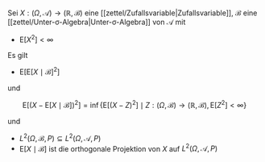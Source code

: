 Sei $X : (\Omega, \mathcal{A}) \to (\mathbb{R}, \mathscr{B})$ eine [[zettel/Zufallsvariable|Zufallsvariable]], $\mathcal{B}$ eine [[zettel/Unter-σ-Algebra|Unter-σ-Algebra]] von $\mathcal{A}$ mit
- $\text{E}\left[ X^2 \right] \lt \infty$

Es gilt
- $\text{E}\left[ \text{E}\left[ X \mid \mathcal{B} \right]^2 \right]$

und

$$
	\text{E}\left[ (X - \text{E}[X \mid \mathcal{B}])^2 \right] = \inf \left\{ \text{E}\left[ (X - Z)^2 \right] \mid Z : (\Omega, \mathcal{B}) \to (\mathbb{R}, \mathscr{B}), \text{E}\left[ Z^2 \right] \lt \infty \right\}
$$

und
- $L^2(\Omega, \mathcal{B}, P) \subseteq L^2(\Omega, \mathcal{A}, P)$
- $\text{E}[X \mid \mathcal{B}]$ ist die orthogonale Projektion von $X$ auf $L^2(\Omega, \mathcal{A}, P)$